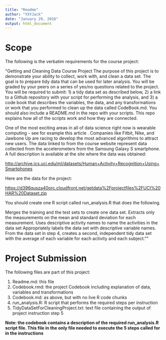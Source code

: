 ```yaml
---
title: "Readme"
author: "YXYJack"
date: "January 29, 2016"
output: html_document
---
```

# Scope
The following is the verbatim requirements for the course project:

"Getting and Cleaning Data Course Project 
The purpose of this project is to demonstrate your ability to collect, work with, and clean a data set. The goal is to prepare tidy data that can be used for later analysis. You will be graded by your peers on a series of yes/no questions related to the project. You will be required to submit: 1) a tidy data set as described below, 2) a link to a Github repository with your script for performing the analysis, and 3) a code book that describes the variables, the data, and any transformations or work that you performed to clean up the data called CodeBook.md. You should also include a README.md in the repo with your scripts. This repo explains how all of the scripts work and how they are connected.

One of the most exciting areas in all of data science right now is wearable computing - see for example this article . Companies like Fitbit, Nike, and Jawbone Up are racing to develop the most advanced algorithms to attract new users. The data linked to from the course website represent data collected from the accelerometers from the Samsung Galaxy S smartphone. A full description is available at the site where the data was obtained:

http://archive.ics.uci.edu/ml/datasets/Human+Activity+Recognition+Using+Smartphones

Here are the data for the project:

https://d396qusza40orc.cloudfront.net/getdata%2Fprojectfiles%2FUCI%20HAR%20Dataset.zip

You should create one R script called run_analysis.R that does the following.

Merges the training and the test sets to create one data set.
Extracts only the measurements on the mean and standard deviation for each measurement.
Uses descriptive activity names to name the activities in the data set
Appropriately labels the data set with descriptive variable names.
From the data set in step 4, creates a second, independent tidy data set with the average of each variable for each activity and each subject.""

# Project Submission
The following files are part of this project:

1. Readme.md: this file
2. Codebook.rmd: the project Codebook including explanation of data, variables and transformations
3. Codebook.md: as above, but with no live R code chunks
4. run_analysis.R: R script that performs the required steps per instruction
5. TidyDataSetForCleaningProject.txt: text file containing the output of project instruction step 5

**Note: the codebook contains a description of the required run_analysis.R script file.  This file in the only file needed to execute the 5 steps called for in the instructions**